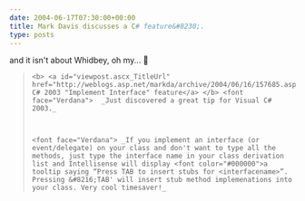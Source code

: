 ```yaml
---
date: 2004-06-17T07:30:00+00:00
title: Mark Davis discusses a C# feature&#8230;.
type: posts
---
```

and it isn't about Whidbey, oh my... 🙂

<blockquote dir="ltr" style="MARGIN-RIGHT: 0px">

    <b> <a id="viewpost.ascx_TitleUrl" href="http://weblogs.asp.net/markda/archive/2004/06/16/157685.aspx">Visual C# 2003 "Implement Interface" feature</a> </b> <font face="Verdana">  _Just discovered a great tip for Visual C# 2003._



    <font face="Verdana"> _If you implement an interface (or event/delegate) on your class and don't want to type all the methods, just type the interface name in your class derivation list and Intellisense will display <font color="#000000">a tooltip saying “Press TAB to insert stubs for <interfacename>”. Pressing &#8216;TAB' will insert stub method implemenations into your class. Very cool timesaver!_

</blockquote>
